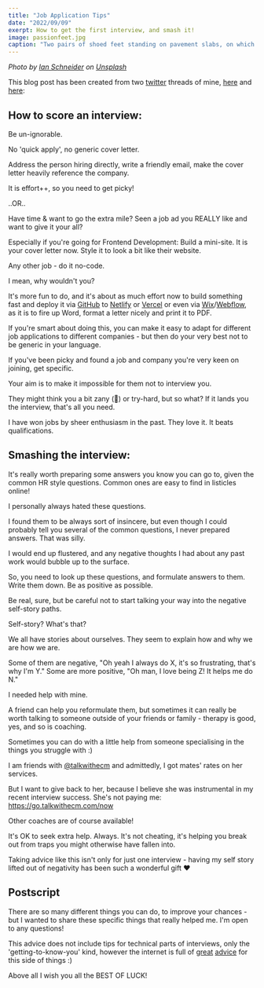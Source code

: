```yaml
---
title: "Job Application Tips"
date: "2022/09/09"
exerpt: How to get the first interview, and smash it!
image: passionfeet.jpg
caption: "Two pairs of shoed feet standing on pavement slabs, on which the words PASSION LED US HERE are painted in red."
---
```


_Photo by [Ian Schneider](https://unsplash.com/ja/@goian?utm_source=unsplash&utm_medium=referral&utm_content=creditCopyText) on [Unsplash](https://unsplash.com/s/photos/job-application?utm_source=unsplash&utm_medium=referral&utm_content=creditCopyText)_

This blog post has been created from two [twitter](https://twitter.com/sarajwallen) threads of mine, [here](https://twitter.com/sarajwallen/status/1552585642177183744) and [here](https://twitter.com/sarajwallen/status/1552977575756136449):

## How to score an interview:

Be un-ignorable.

No 'quick apply', no generic cover letter.

Address the person hiring directly, write a friendly email, make the cover letter heavily reference the company.

It is effort++, so you need to get picky!

..OR..

Have time & want to go the extra mile? Seen a job ad you REALLY like and want to give it your all?

Especially if you're going for Frontend Development: Build a mini-site. It is your cover letter now. Style it to look a bit like their website.

Any other job - do it no-code.

I mean, why wouldn't you?

It's more fun to do, and it's about as much effort now to build something fast and deploy it via [GitHub](https://github.com/) to [Netlify](https://netlify.com/) or [Vercel](https://vercel.com/) or even via [Wix](https://www.wix.com/)/[Webflow](https://webflow.com/), as it is to fire up Word, format a letter nicely and print it to PDF.

If you're smart about doing this, you can make it easy to adapt for different job applications to different companies - but then do your very best not to be generic in your language.

If you've been picky and found a job and company you're very keen on joining, get specific.

Your aim is to make it impossible for them not to interview you.

They might think you a bit zany (🤪) or try-hard, but so what? If it lands you the interview, that's all you need.

I have won jobs by sheer enthusiasm in the past. They love it. It beats qualifications.

## Smashing the interview:

It's really worth preparing some answers you know you can go to, given the common HR style questions. Common ones are easy to find in listicles online!

I personally always hated these questions.

I found them to be always sort of insincere, but even though I could probably tell you several of the common questions, I never prepared answers. That was silly.

I would end up flustered, and any negative thoughts I had about any past work would bubble up to the surface.

So, you need to look up these questions, and formulate answers to them. Write them down. Be as positive as possible.

Be real, sure, but be careful not to start talking your way into the negative self-story paths.

Self-story? What's that?

We all have stories about ourselves. They seem to explain how and why we are how we are.

Some of them are negative, "Oh yeah I always do X, it's so frustrating, that's why I'm Y." Some are more positive, "Oh man, I love being Z! It helps me do N."

I needed help with mine.

A friend can help you reformulate them, but sometimes it can really be worth talking to someone outside of your friends or family - therapy is good, yes, and so is coaching.

Sometimes you can do with a little help from someone specialising in the things you struggle with :)

I am friends with [@talkwithecm](https://twitter.com/talkwithecm) and admittedly, I got mates' rates on her services.

But I want to give back to her, because I believe she was instrumental in my recent interview success. She's not paying me: https://go.talkwithecm.com/now

Other coaches are of course available!

It's OK to seek extra help. Always. It's not cheating, it's helping you break out from traps you might otherwise have fallen into.

Taking advice like this isn't only for just one interview - having my self story lifted out of negativity has been such a wonderful gift ❤️

## Postscript

There are so many different things you can do, to improve your chances - but I wanted to share these specific things that really helped me. I'm open to any questions!

This advice does not include tips for technical parts of interviews, only the 'getting-to-know-you' kind, however the internet is full of [great](https://learntocodewith.me/posts/technical-interview/) [advice](https://www.freecodecamp.org/news/what-i-learned-from-doing-60-technical-interviews-in-30-days/) for this side of things :)

Above all I wish you all the BEST OF LUCK!